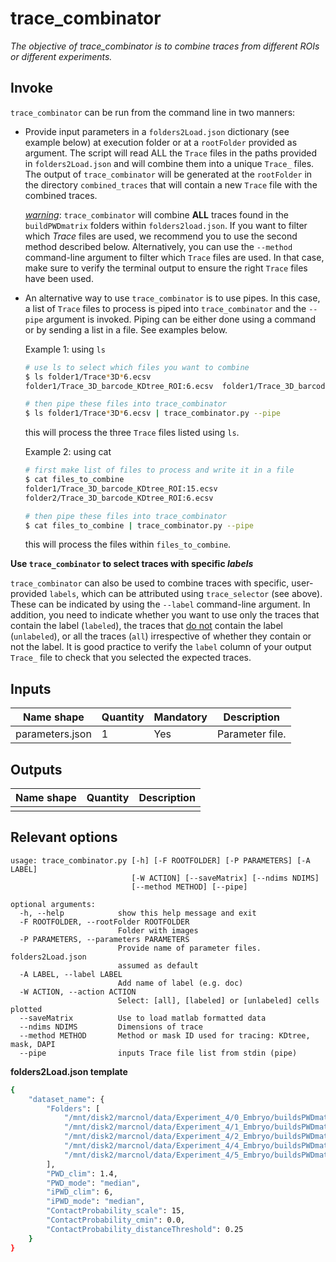 # trace_combinator

*The objective of trace_combinator is to combine traces from different ROIs or different experiments.*

## Invoke

`trace_combinator` can be run from the command line in two manners: 

- Provide input parameters in a `folders2Load.json` dictionary (see example below) at execution folder or at a `rootFolder` provided as argument. The script will read ALL the `Trace` files in the paths  provided in `folders2Load.json` and will combine them into a unique  `Trace_` files. 
  The output of `trace_combinator` will be generated at the `rootFolder` in the directory `combined_traces` that will contain a new `Trace` file with the combined traces.

  <u>*warning*</u>: `trace_combinator` will combine **ALL** traces found in the `buildPWDmatrix` folders within `folders2load.json`. If you want to filter which *Trace* files are used, we recommend you to use the second method described below. Alternatively, you can use the `--method` command-line argument to filter which `Trace` files are used. In that case, make sure to verify the terminal output to ensure the right `Trace` files have been used.

- An alternative way to use `trace_combinator` is to use pipes. In this case, a list of `Trace` files to process is piped into `trace_combinator` and the `--pipe` argument is invoked. Piping can be either done using a command or by sending a list in a file. See examples below.

  

  Example 1: using `ls`

  ```sh
  # use ls to select which files you want to combine
  $ ls folder1/Trace*3D*6.ecsv
  folder1/Trace_3D_barcode_KDtree_ROI:6.ecsv  folder1/Trace_3D_barcode_mask:DAPI_ROI:6.ecsv  folder1/Trace_3D_barcode_mask:mask0_ROI:6.ecsv
  
  # then pipe these files into trace_combinator
  $ ls folder1/Trace*3D*6.ecsv | trace_combinator.py --pipe
  ```

  this will process the three `Trace` files listed using `ls`.

  

  Example 2: using cat

  ```sh
  # first make list of files to process and write it in a file
  $ cat files_to_combine 
  folder1/Trace_3D_barcode_KDtree_ROI:15.ecsv
  folder2/Trace_3D_barcode_KDtree_ROI:6.ecsv
  
  # then pipe these files into trace_combinator
  $ cat files_to_combine | trace_combinator.py --pipe
  ```

  this will process the files within `files_to_combine`.



**Use `trace_combinator` to select traces with specific *labels***

`trace_combinator` can also be used to combine traces with specific, user-provided  `labels`, which can be attributed using `trace_selector` (see above). These can be indicated by using the `--label` command-line argument. In addition, you need to indicate whether you want to use only the traces that contain the label (`labeled`), the traces that <u>do not</u> contain the label (`unlabeled`), or all the traces (`all`) irrespective of whether they contain or not the label. It is good practice to verify the `label` column of your output `Trace_` file to check that you selected the expected traces.

## Inputs

|Name shape|Quantity|Mandatory|Description|
|---|---|---|---|
|parameters.json|1|Yes|Parameter file.|

## Outputs
|Name shape|Quantity|Description|
|---|---|---|
||||





## Relevant options

```
usage: trace_combinator.py [-h] [-F ROOTFOLDER] [-P PARAMETERS] [-A LABEL]
                           [-W ACTION] [--saveMatrix] [--ndims NDIMS]
                           [--method METHOD] [--pipe]

optional arguments:
  -h, --help            show this help message and exit
  -F ROOTFOLDER, --rootFolder ROOTFOLDER
                        Folder with images
  -P PARAMETERS, --parameters PARAMETERS
                        Provide name of parameter files. folders2Load.json
                        assumed as default
  -A LABEL, --label LABEL
                        Add name of label (e.g. doc)
  -W ACTION, --action ACTION
                        Select: [all], [labeled] or [unlabeled] cells plotted
  --saveMatrix          Use to load matlab formatted data
  --ndims NDIMS         Dimensions of trace
  --method METHOD       Method or mask ID used for tracing: KDtree, mask, DAPI
  --pipe                inputs Trace file list from stdin (pipe)
```



**folders2Load.json template**

```sh
{
    "dataset_name": {
        "Folders": [
            "/mnt/disk2/marcnol/data/Experiment_4/0_Embryo/buildsPWDmatrix",
            "/mnt/disk2/marcnol/data/Experiment_4/1_Embryo/buildsPWDmatrix",
            "/mnt/disk2/marcnol/data/Experiment_4/2_Embryo/buildsPWDmatrix",
            "/mnt/disk2/marcnol/data/Experiment_4/4_Embryo/buildsPWDmatrix",
            "/mnt/disk2/marcnol/data/Experiment_4/5_Embryo/buildsPWDmatrix"
        ],
        "PWD_clim": 1.4,
        "PWD_mode": "median",
        "iPWD_clim": 6,
        "iPWD_mode": "median",
        "ContactProbability_scale": 15,
        "ContactProbability_cmin": 0.0,
        "ContactProbability_distanceThreshold": 0.25
    }
}
```
